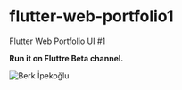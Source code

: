 # flutter-web-portfolio1
 Flutter Web Portfolio UI #1

<b>Run it on Fluttre Beta channel.</b>

<img src="https://github.com/berkipekoglu/flutter-web-portfolio-ui/blob/main/Flutter%20Web%20Portfolio%20UI%20Demo.png?raw=true" alt="Berk İpekoğlu" />
